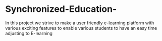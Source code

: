 # Synchronized-Education-
In this project we strive to make a user friendly e-learning platform with various exciting features to enable various students to have an easy time adjusting to E-learning
